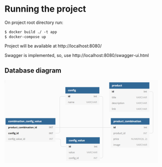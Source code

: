 # Running the project
On project root directory run:
```
$ docker build ./ -t app
$ docker-compose up
```
Project will be available at http://localhost:8080/

Swagger is implemented, so, use http://localhost:8080/swagger-ui.html

## Database diagram
![Alt text](occo-db.PNG?raw=true "Title")
